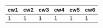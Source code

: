 | cw1 | cw2 | cw3 | cw4 | cw5 | cw6 |
|-----|-----|-----|-----|-----|-----|
|   1 |   1 |   1 |   1 |   1 |   1 |

